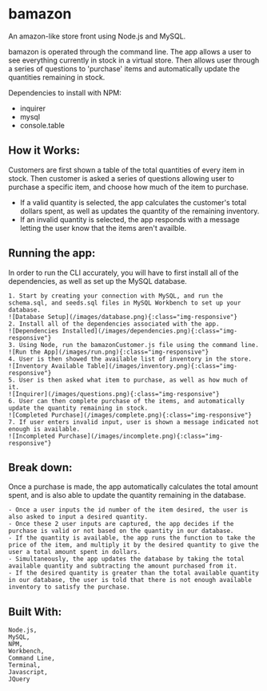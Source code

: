 # bamazon
An amazon-like store front using Node.js and MySQL.

bamazon is operated through the command line. The app allows a user to see everything currently in stock in a virtual store. Then allows user through a series of questions to 'purchase' items and automatically update the quantities remaining in stock. 

Dependencies to install with NPM:
- inquirer
- mysql
- console.table

## How it Works:

Customers are first shown a table of the total quantities of every item in stock. Then customer is asked a series of questions allowing user to purchase a specific item, and choose how much of the item to purchase. 
- If a valid quantity is selected, the app calculates the customer's total dollars spent, as well as updates the quantity of the remaining inventory.
- If an invalid quantity is selected, the app responds with a message letting the user know that the items aren't availble. 

## Running the app:

In order to run the CLI accurately, you will have to first install all of the dependencies, as well as set up the MySQL database. 
```
1. Start by creating your connection with MySQL, and run the schema.sql, and seeds.sql files in MySQL Workbench to set up your database. 
![Database Setup](/images/database.png){:class="img-responsive"}
2. Install all of the dependencies associated with the app. 
![Dependencies Installed](/images/dependencies.png){:class="img-responsive"}
3. Using Node, run the bamazonCustomer.js file using the command line. 
![Run the App](/images/run.png){:class="img-responsive"}
4. User is then showed the available list of inventory in the store.
![Inventory Available Table](/images/inventory.png){:class="img-responsive"}
5. User is then asked what item to purchase, as well as how much of it.
![Inquirer](/images/questions.png){:class="img-responsive"}
6. User can then complete purchase of the items, and automatically update the quantity remaining in stock. 
![Completed Purchase](/images/complete.png){:class="img-responsive"}
7. If user enters invalid input, user is shown a message indicated not enough is available. 
![Incompleted Purchase](/images/incomplete.png){:class="img-responsive"}
```

## Break down:

Once a purchase is made, the app automatically calculates the total amount spent, and is also able to update the quantity remaining in the database. 
```
- Once a user inputs the id number of the item desired, the user is also asked to input a desired quantity.
- Once these 2 user inputs are captured, the app decides if the purchase is valid or not based on the quantity in our database.
- If the quantity is available, the app runs the function to take the price of the item, and multiply it by the desired quantity to give the user a total amount spent in dollars. 
- Simultaneously, the app updates the database by taking the total available quantity and subtracting the amount purchased from it.
- If the desired quantity is greater than the total available quantity in our database, the user is told that there is not enough available inventory to satisfy the purchase. 
```


## Built With:
```
Node.js,
MySQL,
NPM,
Workbench,
Command Line,
Terminal,
Javascript,
JQuery
```
